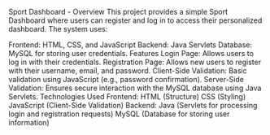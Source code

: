 Sport Dashboard - 
Overview
This project provides a simple Sport Dashboard where users can register and log in to access their personalized dashboard. The system uses:

Frontend: HTML, CSS, and JavaScript
Backend: Java Servlets
Database: MySQL for storing user credentials.
Features
Login Page: Allows users to log in with their credentials.
Registration Page: Allows new users to register with their username, email, and password.
Client-Side Validation: Basic validation using JavaScript (e.g., password confirmation).
Server-Side Validation: Ensures secure interaction with the MySQL database using Java Servlets.
Technologies Used
Frontend:
HTML (Structure)
CSS (Styling)
JavaScript (Client-Side Validation)
Backend:
Java (Servlets for processing login and registration requests)
MySQL (Database for storing user information)

